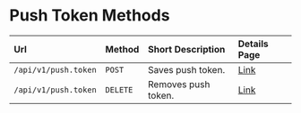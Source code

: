 # Push Token Methods

| Url | Method | Short Description | Details Page |
| :--- | :--- | :--- | :--- |
| `/api/v1/push.token`              | `POST`    | Saves push token.                  | [Link](push-token/)  |
| `/api/v1/push.token`              | `DELETE`  | Removes push token.               | [Link](deletePushToken/)  |
